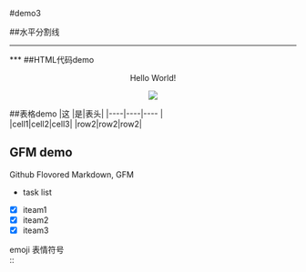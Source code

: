 #demo3

##水平分割线

  <hr> 
  ***
##HTML代码demo

<p align='center'>Hello World!</p>

<!--
这些文字会被忽略
-->

<p align='center'>
<img src='https://ss0.bdstatic.com/5aV1bjqh_Q23odCf/static/superman/img/logo/bd_logo1_31bdc765.png '>
</p>

##表格demo
|这  |是|表头|
|----|----|----  |  
|cell1|cell2|cell3|
|row2|row2|row2|


## GFM demo
Github Flovored Markdown, GFM

- task list

- [x] iteam1
- [x] iteam2
- [x] iteam3

emoji 表情符号  
::